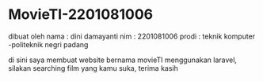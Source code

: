 # MovieTI-2201081006

dibuat oleh 
nama  : dini damayanti 
nim   : 2201081006
prodi  : teknik komputer -politeknik negri padang

di sini saya membuat website bernama movieTI menggunakan laravel, 
silakan searching film yang kamu suka, terima kasih
